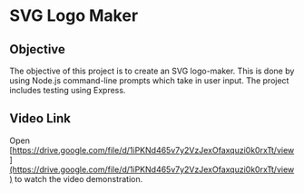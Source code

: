 # SVG Logo Maker

## Objective

The objective of this project is to create an SVG logo-maker. This is done by using Node.js command-line prompts which take in user input. The project includes testing using Express.

## Video Link

Open [https://drive.google.com/file/d/1iPKNd465v7y2VzJexOfaxquzi0k0rxTt/view](https://drive.google.com/file/d/1iPKNd465v7y2VzJexOfaxquzi0k0rxTt/view) to watch the video demonstration.




